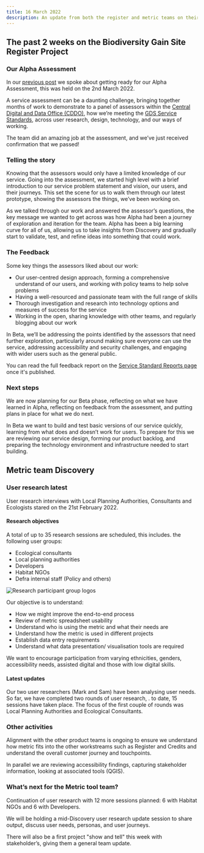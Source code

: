 ```yaml
---
title: 16 March 2022
description: An update from both the register and metric teams on their progress over the past few weeks.
---
```


## The past 2 weeks on the Biodiversity Gain Site Register Project

### Our Alpha Assessment

In our [previous post](https://bng-digital.herokuapp.com/2022-02-21) we spoke about getting ready for our Alpha Assessment, this was held on the 2nd March 2022.

A service assessment can be a daunting challenge, bringing together months of work to demonstrate to a panel of assessors within the [Central Digital and Data Office (CDDO)](https://www.gov.uk/government/organisations/central-digital-and-data-office), how we’re meeting the [GDS Service Standards](https://www.gov.uk/service-manual/service-standard), across user research, design, technology, and our ways of working.

The team did an amazing job at the assessment, and we’ve just received confirmation that we passed!

### Telling the story

Knowing that the assessors would only have a limited knowledge of our service. Going into the assessment, we started high level with a brief introduction to our service problem statement and vision, our users, and their journeys.  This set the scene for us to walk them through our latest prototype, showing the assessors the things, we’ve been working on.

As we talked through our work and answered the assessor’s questions, the key message we wanted to get across was how Alpha had been a journey of exploration and iteration for the team. Alpha has been a big learning curve for all of us, allowing us to take insights from Discovery and gradually start to validate, test, and refine ideas into something that could work.

### The Feedback

Some key things the assessors liked about our work:

* Our user-centred design approach, forming a comprehensive understand of our users, and working with policy teams to help solve problems
* Having a well-resourced and passionate team with the full range of skills
* Thorough investigation and research into technology options and measures of success for the service
* Working in the open, sharing knowledge with other teams, and regularly blogging about our work

In Beta, we’ll be  addressing the points identified by the assessors that need further exploration, particularly around making sure everyone can use the service, addressing accessibility and security challenges, and engaging with wider users such as the general public.

You can read the full feedback report on the [Service Standard Reports page](https://www.gov.uk/service-standard-reports) once it's published.

### Next steps

We are now planning for our Beta phase, reflecting on what we have learned in Alpha, reflecting on feedback from the assessment, and putting plans in place for what we do next.

In Beta we want to build and test basic versions of our service quickly, learning from what does and doesn’t work for users. To prepare for this we are reviewing our service design, forming our product backlog, and preparing the technology environment and infrastructure needed to start building. 



## Metric team Discovery

### User research latest

User research interviews with Local Planning Authorities, Consultants and Ecologists stared on the 21st February 2022.

#### Research objectives

A total of up to 35 research sessions are scheduled, this includes. the following user groups:

* Ecological consultants
* Local planning authorities
* Developers
* Habitat NGOs
* Defra internal staff (Policy and others)

![Research participant group logos](/2022-03-16-image-1.png)

Our objective is to understand:

* How we might improve the end-to-end process
* Review of metric spreadsheet usability
* Understand who is using the metric and what their needs are
* Understand how the metric is used in different projects
* Establish data entry requirements
* Understand what data presentation/ visualisation tools are required

We want to encourage participation from varying ethnicities, genders, accessibility needs, assisted digital and those with low digital skills.

#### Latest updates

Our two user researchers (Mark and Sam) have been analysing user needs. So far, we have completed two rounds of user research, . to date, 15 sessions have taken place. The focus of the first couple of rounds was Local Planning Authorities and Ecological Consultants.


### Other activities

Alignment with the other product teams is ongoing to ensure we understand how metric fits into the other workstreams such as Register and Credits and understand the overall customer journey and touchpoints.

In parallel we are reviewing accessibility findings, capturing stakeholder information, looking at associated tools (QGIS).


### What’s next for the Metric tool team?

Continuation of user research with 12 more sessions planned: 6 with Habitat NGOs and 6 with Developers.

We will be holding a mid-Discovery user research update session to share output, discuss user needs, personas, and user journeys.

There will also be a first project "show and tell" this week with stakeholder’s, giving them a general team update.